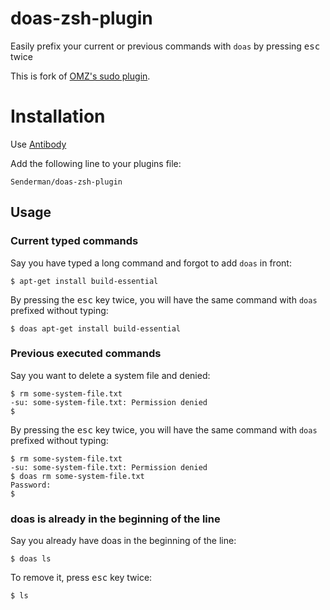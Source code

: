 # doas-zsh-plugin 

Easily prefix your current or previous commands with `doas` by pressing <kbd>esc</kbd> twice

This is fork of [OMZ's sudo plugin](https://github.com/ohmyzsh/ohmyzsh/tree/master/plugins/sudo).

# Installation

Use [Antibody](https://getantibody.github.io)

Add the following line to your plugins file:

```Senderman/doas-zsh-plugin```

## Usage

### Current typed commands

Say you have typed a long command and forgot to add `doas` in front:

```console
$ apt-get install build-essential
```

By pressing the <kbd>esc</kbd> key twice, you will have the same command with `doas` prefixed without typing:

```console
$ doas apt-get install build-essential
```

### Previous executed commands

Say you want to delete a system file and denied:

```console
$ rm some-system-file.txt
-su: some-system-file.txt: Permission denied
$
```

By pressing the <kbd>esc</kbd> key twice, you will have the same command with `doas` prefixed without typing:

```console
$ rm some-system-file.txt
-su: some-system-file.txt: Permission denied
$ doas rm some-system-file.txt
Password:
$
```

### doas is already in the beginning of the line

Say you already have doas in the beginning of the line:

```console
$ doas ls
```

To remove it, press <kbd>esc</kbd> key twice:

```console
$ ls
```
